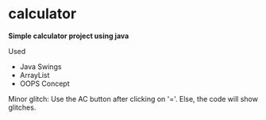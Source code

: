 # calculator
**Simple calculator project using java**

Used
- Java Swings
- ArrayList
- OOPS Concept

Minor glitch: Use the AC button after clicking on '='. Else, the code will show glitches.
